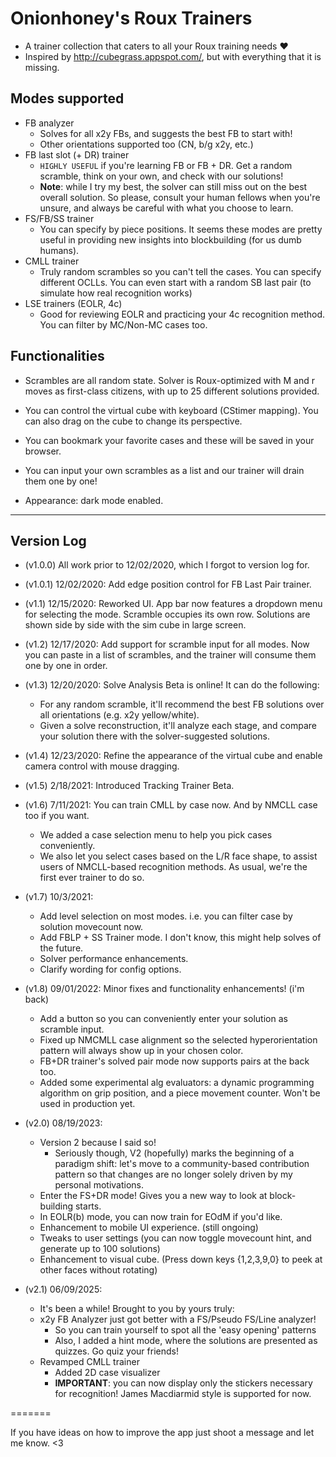 # Onionhoney's Roux Trainers
- A trainer collection that caters to all your Roux training needs  ❤️
- Inspired by http://cubegrass.appspot.com/, but with everything that it is missing.


## Modes supported
- FB analyzer
    - Solves for all x2y FBs, and suggests the best FB to start with!
    - Other orientations supported too (CN, b/g x2y, etc.)
- FB last slot (+ DR) trainer
    - `HIGHLY USEFUL` if you're learning FB or FB + DR. Get a random scramble, think on your own, and check with our solutions!
    - **Note**: while I try my best, the solver can still miss out on the best overall solution. So please, consult your human fellows when you're unsure, and always be careful with what you choose to learn.
- FS/FB/SS trainer
    - You can specify by piece positions. It seems these modes are pretty useful in providing new insights into blockbuilding  (for us dumb humans).
- CMLL trainer
    - Truly random scrambles so you can't tell the cases. You can specify different OCLLs. You can even start with a random SB last pair (to simulate how real recognition works)
- LSE trainers (EOLR, 4c)
    - Good for reviewing EOLR and practicing your 4c recognition method. You can filter by MC/Non-MC cases too.


## Functionalities
- Scrambles are all random state. Solver is Roux-optimized with M and r moves as first-class citizens, with up to 25 different solutions provided.

- You can control the virtual cube with keyboard (CStimer mapping). You can also drag on the cube to change its perspective.

- You can bookmark your favorite cases and these will be saved in your browser.

- You can input your own scrambles as a list and our trainer will drain them one by one!

- Appearance: dark mode enabled.

---

## Version Log
- (v1.0.0) All work prior to 12/02/2020, which I forgot to version log for.
- (v1.0.1) 12/02/2020: Add edge position control for FB Last Pair trainer.
- (v1.1) 12/15/2020: Reworked UI. App bar now features a dropdown menu for selecting the mode. Scramble occupies its own row. Solutions are shown side by side with the sim cube in large screen.
- (v1.2) 12/17/2020: Add support for scramble input for all modes. Now you can paste in a list of scrambles, and the trainer will consume them one by one in order.
- (v1.3) 12/20/2020: Solve Analysis Beta is online! It can do the following:
    - For any random scramble, it'll recommend the best FB solutions over all orientations (e.g. x2y yellow/white).
    - Given a solve reconstruction, it'll analyze each stage, and compare your solution there with the solver-suggested solutions.
- (v1.4) 12/23/2020: Refine the appearance of the virtual cube and enable camera control with mouse dragging.
- (v1.5) 2/18/2021: Introduced Tracking Trainer Beta.
- (v1.6) 7/11/2021: You can train CMLL by case now. And by NMCLL case too if you want.
    - We added a case selection menu to help you pick cases conveniently.
    - We also let you select cases based on the L/R face shape, to assist users of NMCLL-based recognition methods. As usual, we're the first ever trainer to do so.

- (v1.7) 10/3/2021:
    - Add level selection on most modes. i.e. you can filter case by solution movecount now.
    - Add FBLP + SS Trainer mode. I don't know, this might help solves of the future.
    - Solver performance enhancements.
    - Clarify wording for config options.

- (v1.8) 09/01/2022: Minor fixes and functionality enhancements! (i'm back)
    - Add a button so you can conveniently enter your solution as scramble input.
    - Fixed up NMCMLL case alignment so the selected hyperorientation pattern will always show up in your chosen color.
    - FB+DR trainer's solved pair mode now supports pairs at the back too.
    - Added some experimental alg evaluators: a dynamic programming algorithm on grip position, and a piece movement counter. Won't be used in production yet.

- (v2.0) 08/19/2023:
    - Version 2 because I said so!
        - Seriously though, V2 (hopefully) marks the beginning of a paradigm shift: let's move to a community-based contribution pattern so that changes are no longer solely driven by my personal motivations.
    - Enter the FS+DR mode! Gives you a new way to look at block-building starts.
    - In EOLR(b) mode, you can now train for EOdM if you'd like.
    - Enhancement to mobile UI experience. (still ongoing)
    - Tweaks to user settings (you can now toggle movecount hint, and generate up to 100 solutions)
    - Enhancement to visual cube. (Press down keys {1,2,3,9,0} to peek at other faces without rotating)

- (v2.1) 06/09/2025:
    - It's been a while! Brought to you by yours truly:
    - x2y FB Analyzer just got better with a FS/Pseudo FS/Line analyzer!
        - So you can train yourself to spot all the 'easy opening' patterns
        - Also, I added a hint mode, where the solutions are presented as quizzes. Go quiz your friends!
    - Revamped CMLL trainer
        - Added 2D case visualizer
        - **IMPORTANT**: you can now display only the stickers necessary for recognition! James Macdiarmid style is supported for now.

=======

If you have ideas on how to improve the app just shoot a message and let me know. <3
